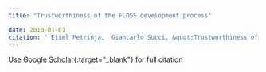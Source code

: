 ```yaml
---
title: "Trustworthiness of the FLOSS development process"

date: 2010-01-01
citation: ' Etiel Petrinja,  Giancarlo Succi, &quot;Trustworthiness of the FLOSS development process.&quot;, 2010.'
---
```

Use [Google Scholar](https://scholar.google.com/scholar?q=Trustworthiness+of+the+FLOSS+development+process){:target="_blank"} for full citation
